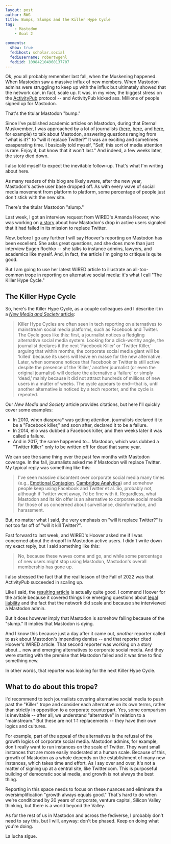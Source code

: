 ```yaml
---
layout: post
author: RWG
title: Bumps, Slumps and the Killer Hype Cycle
tag:
    - Mastodon
    - Goal 2

comments: 
  show: true
  fedihost: scholar.social
  fediusername: robertwgehl
  fediid: 109842104960137707
---
```

Ok, you all probably remember last fall, when the Muskening happened. When Mastodon saw a massive influx of new members. When Mastodon admins were struggling to keep up with the influx but ultimately showed that the network can, in fact, scale up. It was, in my view, the biggest stress on the [ActivityPub](https://www.w3.org/TR/activitypub/) protocol -- and ActivityPub kicked ass. Millions of people signed up for Mastodon.

That's the titular Mastodon "bump."

Since I've published academic articles on Mastodon, during that Eternal Muskvember, I was approached by a lot of journalists ([here](https://www.wired.com/story/twitter-users-mastodon-meltdown/), [here](https://www.rnz.co.nz/national/programmes/ninetonoon/audio/2018866818/twitter-users-seek-alternative-to-musk-run-platform), and [here](https://www.marketplace.org/shows/make-me-smart/unpacking-mastodon/), for example) to talk about Mastodon, answering questions ranging from "what is it?" to "will it replace Twitter?" It was an exciting and sometimes exasperating time. I basically told myself, "Self, this sort of media attention is rare. Enjoy it, but know that it won't last." And indeed, a few weeks later, the story died down.

I also told myself to expect the inevitable follow-up. That's what I'm writing about here.

As many readers of this blog are likely aware, after the new year, Mastodon's active user base dropped off. As with every wave of social media movement from platform to platform, some percentage of people just don't stick with the new site.

There's the titular Mastodon "slump."

Last week, I got an interview request from WIRED's Amanda Hoover, who was working on [a story](https://www.wired.com/story/the-mastodon-bump-is-now-a-slump/amp) about how Mastodon's drop in active users signaled that it had failed in its mission to replace Twitter.

Now, before I go any further I will say Hoover's reporting on Mastodon has been excellent. She asks great questions, and she does more than just interview Eugen Rochko -- she talks to instance admins, lawyers, and academics like myself. And, in fact, the article I'm going to critique is quite good.

But I am going to use her latest WIRED article to illustrate an all-too-common trope in reporting on alternative social media: it's what I call "The Killer Hype Cycle."

<!-- more -->
## The Killer Hype Cycle
So, here's the Killer Hype Cycle, as a couple colleagues and I describe it in a [*New Media and Society* article](https://hcommons.org/deposits/objects/hc:29856/datastreams/CONTENT/content):

> Killer Hype Cycles are often seen in tech reporting on alternatives to mainstream social media platforms, such as Facebook and Twitter. The Cycle goes like this: first, a journalist notices a fledgling alternative social media system. Looking for a click-worthy angle, the journalist declares it the next ‘Facebook Killer’ or ‘Twitter
Killer,’ arguing that within months, the corporate social media giant will be ‘killed’ because its users will leave en masse for the new alternative. Later, when someone notices that Facebook or Twitter is still active despite the presence of the ‘Killer,’ another journalist (or even the original journalist) will declare the alternative a ‘failure’ or simply ‘dead,’ mainly because it did not attract hundreds of millions of new users in a matter of weeks. The cycle appears to end—that is, until another alternative is noticed by a tech reporter, and the cycle is repeated.

Our *New Media and Society* article provides citations, but here I'll quickly cover some examples:

* In 2010, when diaspora* was getting attention, journalists declared it to be a "Facebook killer," and soon after, declared it to be a failure.
* In 2014, ello was dubbed a Facebook killer, and then weeks later it was called a failure.
* And in 2017, the same happened to... Mastodon, which was dubbed a "Twitter Killer" only to be written off for dead that same year.

We can see the same thing over the past few months with Mastodon coverage. In the fall, journalists asked me if Mastodon will replace Twitter. My typical reply was something like this:

> I've seen massive discontent over corporate social media many times (e.g., [Emotional Contagion](https://www.theatlantic.com/technology/archive/2014/06/everything-we-know-about-facebooks-secret-mood-manipulation-experiment/373648/), [Cambridge Analytica](https://www.theguardian.com/news/series/cambridge-analytica-files)) and somehow people keep using Facebook and Twitter et al. So, probably not, although if Twitter went away, I'd be fine with it. Regardless, what Mastodon and its kin offer is an alternative to corporate social media for those of us concerned about surveillance, disinformation, and harassment.

But, no matter what I said, the very emphasis on "will it replace Twitter?" is not too far off of "will it kill Twitter?".

Fast forward to last week, and WIRED's Hoover asked me if I was concerned about the dropoff in Mastodon active users. I didn't write down my exact reply, but I said something like this:

> No, because these waves come and go, and while some percentage of new users might stop using Mastodon, Mastodon's overall membership has gone up.

I also stressed the fact that the real lesson of the Fall of 2022 was that ActivityPub succeeded in scaling up.

Like I said, the [resulting article](https://www.wired.com/story/the-mastodon-bump-is-now-a-slump/) is actually quite good. I commend Hoover for the article because it covered things like emerging questions about [legal liability](https://www.eff.org/deeplinks/2022/12/user-generated-content-and-fediverse-legal-primer) and the fact that the network did scale and because she interviewed a Mastodon admin.

But it does however imply that Mastodon is somehow failing because of the "slump." It implies that Mastodon is dying.

And I know this because just a day after it came out, *another* reporter called to ask about Mastodon's impending demise -- and that reporter cited Hoover's WIRED article.
That second reporter was working on a story about... new and emerging alternatives to corporate social media. And they were starting with the premise that Mastodon failed and it was time to find something new.

In other words, that reporter was looking for the next Killer Hype Cycle.

## What to do about this trope?

I'd recommend to tech journalists covering alternative social media to push past the "Killer" trope and consider each alternative on its own terms, rather than strictly in opposition to a corporate counterpart. Yes, some comparison is inevitable -- after all, we understand "alternative" in relation to a "mainstream." But these are not 1:1 replacements -- they have their own logics and cultures.

For example, part of the appeal of the alternatives is the refusal of the growth logics of corporate social media. Mastodon admins, for example, don't really want to run instances on the scale of Twitter. They want small instances that are more easily moderated at a human scale. Because of this, growth of Mastodon as a whole depends on the establishment of many new instances, which takes time and effort. As I say over and over, it's not a matter of signing up at a central site, like Twitter.com. This is purposeful building of democratic social media, and growth is not always the best thing.

Reporting in this space needs to focus on these nuances and eliminate the oversimplification "growth always equals good." That's hard to do when we're conditioned by 20 years of corporate, venture capital, Silicon Valley thinking, but there is a world beyond the Valley.

As for the rest of us in Mastodon and across the fediverse, I probably don't need to say this, but I will, anyway: don't be phased. Keep on doing what you're doing.

La lucha sigue.

